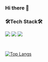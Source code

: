 ### Hi there 👋
<p></p>
<h3>🛠Tech Stack🛠</h3>
<p>
  <img src="https://img.shields.io/badge/JavaScript-F7DF1E?style=flat-square&logo=JavaScript&logoColor=white"/>
  <img src="https://img.shields.io/badge/React-61DAFB?style=flat-square&logo=React&logoColor=white"/>
  <img src="https://img.shields.io/badge/Python-3776AB?style=flat-square&logo=Python&logoColor=white"/>
</p>
&nbsp&nbsp&nbsp&nbsp

[![Top Langs](https://github-readme-stats.vercel.app/api/top-langs/?username=seungyeonnn&layout=compact)](https://github.com/anuraghazra/github-readme-stats)

 
